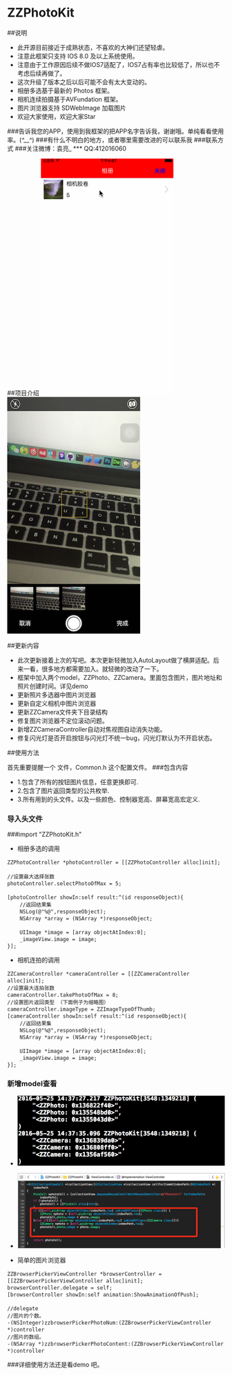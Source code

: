 # ZZPhotoKit
##说明

* 此开源目前接近于成熟状态，不喜欢的大神们还望轻虐。
* 注意此框架只支持 IOS 8.0 及以上系统使用。
* 注意由于工作原因后续不做IOS7适配了，IOS7占有率也比较低了，所以也不考虑后续再做了。
* 这次升级了版本之后以后可能不会有太大变动的。
* 相册多选基于最新的 Photos 框架。
* 相机连续拍摄基于AVFundation 框架。
* 图片浏览器支持 SDWebImage 加载图片
* 欢迎大家使用，欢迎大家Star

###告诉我您的APP，使用到我框架的把APP名字告诉我，谢谢哦。单纯看看使用率。(*^__^*)
###有什么不明白的地方，或者哪里需要改进的可以联系我
###联系方式
###关注微博：袁亮_  *** QQ:412016060

##项目介绍
![image](https://github.com/ACEYL/ZZPhotoKit/raw/master/image/demonstrate.gif)
![image](https://github.com/ACEYL/ZZPhotoKit/raw/master/image/zz_camera_intro.jpg)


##更新内容

* 此次更新接着上次的写吧。本次更新轻微加入AutoLayout做了横屏适配。后来一看，很多地方都需要加入。就轻微的改动了一下。
* 框架中加入两个model，ZZPhoto、ZZCamera。里面包含图片，图片地址和照片创建时间。详见demo
* 更新照片多选器中图片浏览器
* 更新自定义相机中图片浏览器
* 更新ZZCamera文件夹下目录结构
* 修复图片浏览器不定位滚动问题。
* 新增ZZCameraController自动对焦视图自动消失功能。
* 修复闪光灯是否开启按钮与闪光灯不统一bug，闪光灯默认为不开启状态。

##使用方法

首先重要提醒一个 文件，Common.h 这个配置文件。
###包含内容

* 1.包含了所有的按钮图片信息，任意更换即可.
* 2.包含了图片返回类型的公共枚举.
* 3.所有用到的头文件。以及一些颜色、控制器宽高、屏幕宽高宏定义.

### 导入头文件
###import "ZZPhotoKit.h"

* 相册多选的调用
```
ZZPhotoController *photoController = [[ZZPhotoController alloc]init];

//设置最大选择张数
photoController.selectPhotoOfMax = 5;

[photoController showIn:self result:^(id responseObject){
	//返回结果集
	NSLog(@"%@",responseObject);
	NSArray *array = (NSArray *)responseObject;

	UIImage *image = [array objectAtIndex:0];
	_imageView.image = image;
}];
```

* 相机连拍的调用
```
ZZCameraController *cameraController = [[ZZCameraController alloc]init];
//设置最大连拍张数
cameraController.takePhotoOfMax = 8;
//设置图片返回类型 （下面例子为缩略图）
cameraController.imageType = ZZImageTypeOfThumb;
[cameraController showIn:self result:^(id responseObject){
	//返回结果集
	NSLog(@"%@",responseObject);
	NSArray *array = (NSArray *)responseObject;

	UIImage *image = [array objectAtIndex:0];
	_imageView.image = image;
}];

```
### 新增model查看
* ![image](https://github.com/ACEYL/ZZPhotoKit/raw/master/image/object.png)
* ![image](https://github.com/ACEYL/ZZPhotoKit/raw/master/image/examplepic.png)

* 简单的图片浏览器
```
ZZBrowserPickerViewController *browserController = [[ZZBrowserPickerViewController alloc]init];
browserController.delegate = self;
[browserController showIn:self animation:ShowAnimationOfPush];

//delegate
//图片的个数。
-(NSInteger)zzbrowserPickerPhotoNum:(ZZBrowserPickerViewController *)controller
//图片的数组。
-(NSArray *)zzbrowserPickerPhotoContent:(ZZBrowserPickerViewController *)controller
```

###详细使用方法还是看demo 吧。
